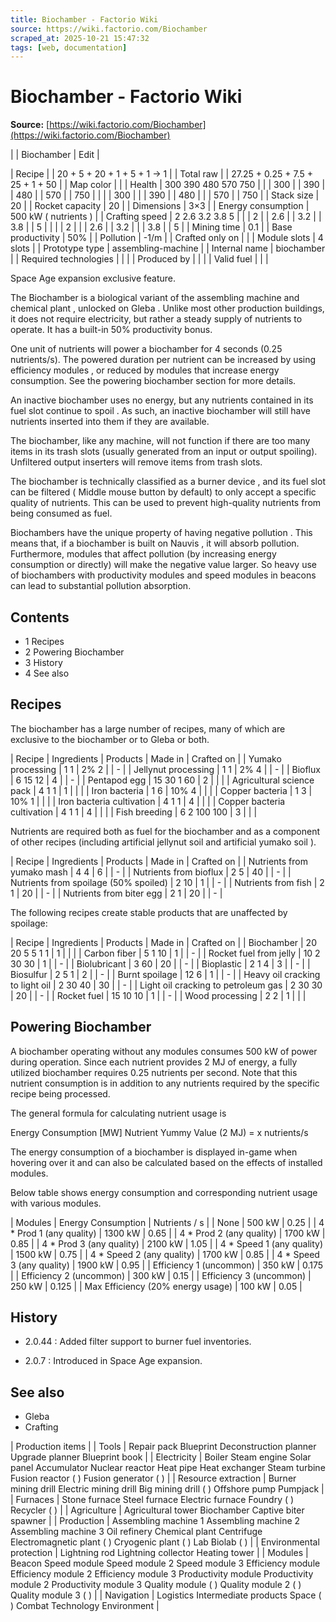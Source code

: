 ```yaml
---
title: Biochamber - Factorio Wiki
source: https://wiki.factorio.com/Biochamber
scraped_at: 2025-10-21 15:47:32
tags: [web, documentation]
---
```


# Biochamber - Factorio Wiki

**Source:** [https://wiki.factorio.com/Biochamber](https://wiki.factorio.com/Biochamber)


|  | Biochamber | Edit |

| Recipe |
| 20 + 5 + 20 + 1 + 5 + 1 → 1 |
| Total raw |
| 27.25 + 0.25 + 7.5 + 25 + 1 + 50 |
| Map color |  |
| Health | 300 390 480 570 750 |  |  | 300 |  | 390 |  | 480 |  | 570 |  | 750 |
|  |  | 300 |
|  | 390 |  | 480 |
|  | 570 |  | 750 |
| Stack size | 20 |
| Rocket capacity | 20 |
| Dimensions | 3×3 |
| Energy consumption | 500 kW ( nutrients ) |
| Crafting speed | 2 2.6 3.2 3.8 5 |  |  | 2 |  | 2.6 |  | 3.2 |  | 3.8 |  | 5 |
|  |  | 2 |
|  | 2.6 |  | 3.2 |
|  | 3.8 |  | 5 |
| Mining time | 0.1 |
| Base productivity | 50% |
| Pollution | -1/m |
| Crafted only on |  |
| Module slots | 4 slots |
| Prototype type | assembling-machine |
| Internal name | biochamber |
| Required technologies |
|  |
| Produced by |
|  |
| Valid fuel |
|  |

Space Age expansion exclusive feature.

The Biochamber is a biological variant of the assembling machine and chemical plant , unlocked on Gleba . Unlike most other production buildings, it does not require electricity, but rather a steady supply of nutrients to operate. It has a built-in 50% productivity bonus.

One unit of nutrients will power a biochamber for 4 seconds (0.25 nutrients/s). The powered duration per nutrient can be increased by using efficiency modules , or reduced by modules that increase energy consumption. See the powering biochamber section for more details.

An inactive biochamber uses no energy, but any nutrients contained in its fuel slot continue to spoil . As such, an inactive biochamber will still have nutrients inserted into them if they are available.

The biochamber, like any machine, will not function if there are too many items in its trash slots (usually generated from an input or output spoiling). Unfiltered output inserters will remove items from trash slots.

The biochamber is technically classified as a burner device , and its fuel slot can be filtered ( Middle mouse button by default) to only accept a specific quality of nutrients. This can be used to prevent high-quality nutrients from being consumed as fuel.

Biochambers have the unique property of having negative pollution . This means that, if a biochamber is built on Nauvis , it will absorb pollution. Furthermore, modules that affect pollution (by increasing energy consumption or directly) will make the negative value larger. So heavy use of biochambers with productivity modules and speed modules in beacons can lead to substantial pollution absorption.

## Contents

- 1 Recipes
- 2 Powering Biochamber
- 3 History
- 4 See also

## Recipes

The biochamber has a large number of recipes, many of which are exclusive to the biochamber or to Gleba or both.

| Recipe | Ingredients | Products | Made in | Crafted on |
| Yumako processing | 1 1 | 2% 2 |  | - |
| Jellynut processing | 1 1 | 2% 4 |  | - |
| Bioflux | 6 15 12 | 4 |  | - |
| Pentapod egg | 15 30 1 60 | 2 |  |  |
| Agricultural science pack | 4 1 1 | 1 |  |  |
| Iron bacteria | 1 6 | 10% 4 |  |  |
| Copper bacteria | 1 3 | 10% 1 |  |  |
| Iron bacteria cultivation | 4 1 1 | 4 |  |  |
| Copper bacteria cultivation | 4 1 1 | 4 |  |  |
| Fish breeding | 6 2 100 100 | 3 |  |  |

Nutrients are required both as fuel for the biochamber and as a component of other recipes (including artificial jellynut soil and artificial yumako soil ).

| Recipe | Ingredients | Products | Made in | Crafted on |
| Nutrients from yumako mash | 4 4 | 6 |  | - |
| Nutrients from bioflux | 2 5 | 40 |  | - |
| Nutrients from spoilage (50% spoiled) | 2 10 | 1 |  | - |
| Nutrients from fish | 2 1 | 20 |  | - |
| Nutrients from biter egg | 2 1 | 20 |  | - |

The following recipes create stable products that are unaffected by spoilage:

| Recipe | Ingredients | Products | Made in | Crafted on |
| Biochamber | 20 20 5 5 1 1 | 1 |  |  |
| Carbon fiber | 5 1 10 | 1 |  | - |
| Rocket fuel from jelly | 10 2 30 30 | 1 |  | - |
| Biolubricant | 3 60 | 20 |  | - |
| Bioplastic | 2 1 4 | 3 |  | - |
| Biosulfur | 2 5 1 | 2 |  | - |
| Burnt spoilage | 12 6 | 1 |  | - |
| Heavy oil cracking to light oil | 2 30 40 | 30 |  | - |
| Light oil cracking to petroleum gas | 2 30 30 | 20 |  | - |
| Rocket fuel | 15 10 10 | 1 |  | - |
| Wood processing | 2 2 | 1 |  |  |

## Powering Biochamber

A biochamber operating without any modules consumes 500 kW of power during operation. Since each nutrient provides 2 MJ of energy, a fully utilized biochamber requires 0.25 nutrients per second.
Note that this nutrient consumption is in addition to any nutrients required by the specific recipe being processed.

The general formula for calculating nutrient usage is

Energy Consumption [MW] Nutrient Yummy Value (2 MJ) = x nutrients/s

The energy consumption of a biochamber is displayed in-game when hovering over it and can also be calculated based on the effects of installed modules.

Below table shows energy consumption and corresponding nutrient usage with various modules.

| Modules | Energy Consumption | Nutrients / s |
| None | 500 kW | 0.25 |
| 4 * Prod 1 (any quality) | 1300 kW | 0.65 |
| 4 * Prod 2 (any quality) | 1700 kW | 0.85 |
| 4 * Prod 3 (any quality) | 2100 kW | 1.05 |
| 4 * Speed 1 (any quality) | 1500 kW | 0.75 |
| 4 * Speed 2 (any quality) | 1700 kW | 0.85 |
| 4 * Speed 3 (any quality) | 1900 kW | 0.95 |
| Efficiency 1 (uncommon) | 350 kW | 0.175 |
| Efficiency 2 (uncommon) | 300 kW | 0.15 |
| Efficiency 3 (uncommon) | 250 kW | 0.125 |
| Max Efficiency (20% energy usage) | 100 kW | 0.05 |

## History

- 2.0.44 : Added filter support to burner fuel inventories.

- 2.0.7 : Introduced in Space Age expansion.

## See also

- Gleba
- Crafting

| Production items |
| Tools | Repair pack Blueprint Deconstruction planner Upgrade planner Blueprint book |
| Electricity | Boiler Steam engine Solar panel Accumulator Nuclear reactor Heat pipe Heat exchanger Steam turbine Fusion reactor ( ) Fusion generator ( ) |
| Resource extraction | Burner mining drill Electric mining drill Big mining drill ( ) Offshore pump Pumpjack |
| Furnaces | Stone furnace Steel furnace Electric furnace Foundry ( ) Recycler ( ) |
| Agriculture | Agricultural tower Biochamber Captive biter spawner |
| Production | Assembling machine 1 Assembling machine 2 Assembling machine 3 Oil refinery Chemical plant Centrifuge Electromagnetic plant ( ) Cryogenic plant ( ) Lab Biolab ( ) |
| Environmental protection | Lightning rod Lightning collector Heating tower |
| Modules | Beacon Speed module Speed module 2 Speed module 3 Efficiency module Efficiency module 2 Efficiency module 3 Productivity module Productivity module 2 Productivity module 3 Quality module ( ) Quality module 2 ( ) Quality module 3 ( ) |
| Navigation | Logistics Intermediate products Space ( ) Combat Technology Environment |
